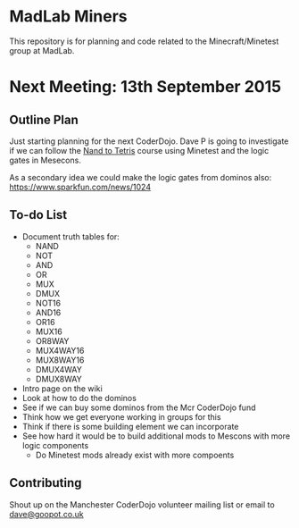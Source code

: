 MadLab Miners
=============

This repository is for planning and code related to the Minecraft/Minetest group at MadLab.

Next Meeting:  13th September 2015
===========================

Outline Plan
------------

Just starting planning for the next CoderDojo.  Dave P is going to investigate if we can follow the [Nand to Tetris](http://www.nand2tetris.org/) course using Minetest and the logic gates in Mesecons.

As a secondary idea we could make the logic gates from dominos also:  https://www.sparkfun.com/news/1024

To-do List
----------

* Document truth tables for:
    * NAND
    * NOT
    * AND
    * OR
    * MUX
    * DMUX
    * NOT16
    * AND16
    * OR16
    * MUX16
    * OR8WAY
    * MUX4WAY16
    * MUX8WAY16
    * DMUX4WAY
    * DMUX8WAY
* Intro page on the wiki
* Look at how to do the dominos
* See if we can buy some dominos from the Mcr CoderDojo fund
* Think how we get everyone working in groups for this
* Think if there is some building element we can incorporate
* See how hard it would be to build additional mods to Mescons with more logic components
    * Do Minetest mods already exist with more compoents

Contributing
------------

Shout up on the Manchester CoderDojo volunteer mailing list or email to dave@goopot.co.uk

